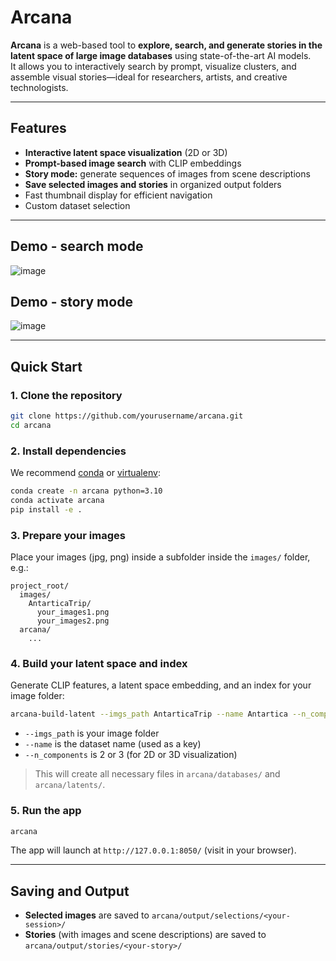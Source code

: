# Arcana

**Arcana** is a web-based tool to **explore, search, and generate stories in the latent space of large image databases** using state-of-the-art AI models.  
It allows you to interactively search by prompt, visualize clusters, and assemble visual stories—ideal for researchers, artists, and creative technologists.

---

## Features

- **Interactive latent space visualization** (2D or 3D)
- **Prompt-based image search** with CLIP embeddings
- **Story mode:** generate sequences of images from scene descriptions
- **Save selected images and stories** in organized output folders
- Fast thumbnail display for efficient navigation
- Custom dataset selection

---

## Demo - search mode

![image](https://github.com/user-attachments/assets/dd46c1b2-d8db-4417-b173-a9872e01a927)

## Demo - story mode

![image](https://github.com/user-attachments/assets/9977b27d-501e-49ac-9ebc-60bb8d42a467)

---

## Quick Start

### 1. **Clone the repository**

```bash
git clone https://github.com/yourusername/arcana.git
cd arcana
```

### 2. **Install dependencies**

We recommend [conda](https://docs.conda.io/en/latest/miniconda.html) or [virtualenv](https://docs.python.org/3/library/venv.html):

```bash
conda create -n arcana python=3.10
conda activate arcana
pip install -e .
```

### 3. **Prepare your images**

Place your images (jpg, png) inside a subfolder inside the `images/` folder, e.g.:

```
project_root/
  images/
    AntarticaTrip/
      your_images1.png
      your_images2.png
  arcana/
    ...
```

### 4. **Build your latent space and index**

Generate CLIP features, a latent space embedding, and an index for your image folder:

```bash
arcana-build-latent --imgs_path AntarticaTrip --name Antartica --n_components 2
```
- `--imgs_path` is your image folder
- `--name` is the dataset name (used as a key)
- `--n_components` is 2 or 3 (for 2D or 3D visualization)

> This will create all necessary files in `arcana/databases/` and `arcana/latents/`.

### 5. **Run the app**

```bash
arcana
```

The app will launch at `http://127.0.0.1:8050/` (visit in your browser).

---

## Saving and Output

- **Selected images** are saved to `arcana/output/selections/<your-session>/`
- **Stories** (with images and scene descriptions) are saved to `arcana/output/stories/<your-story>/`

